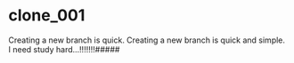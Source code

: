# clone_001
Creating a new branch is quick.
Creating a new branch is quick and simple.
I need study hard...!!!!!!!#####
